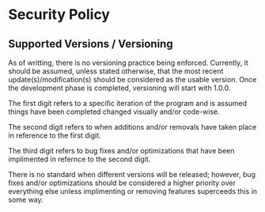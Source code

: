 # Security Policy

## Supported Versions / Versioning

As of writting, there is no versioning practice being enforced. Currently, it should be assumed, unless stated otherwise, that the most recent update(s)/modification(s) should be considered as the usable version. Once the development phase is completed, versioning will start with 1.0.0.

The first digit refers to a specific iteration of the program and is assumed things have been completed changed visually and/or code-wise.

The second digit refers to when additions and/or removals have taken place in reference to the first digit.

The third digit refers to bug fixes and/or optimizations that have been implimented in refernce to the second digit.

There is no standard when different versions will be released; however, bug fixes and/or optimizations should be considered a higher priority over everything else unless implimenting or removing features superceeds this in some way.
